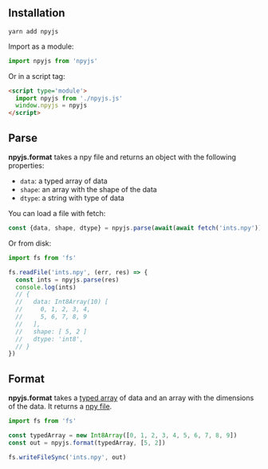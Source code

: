 ## Installation

```shell
yarn add npyjs
```

Import as a module:

```js
import npyjs from 'npyjs' 
```

Or in a script tag:

```html
<script type='module'>
  import npyjs from './npyjs.js' 
  window.npyjs = npyjs
</script>
```

## Parse 

**npyjs.format** takes a npy file and returns an object with the following properties: 
- `data`: a typed array of data
- `shape`: an array with the shape of the data
- `dtype`: a string with type of data

You can load a file with fetch:

```js
const {data, shape, dtype} = npyjs.parse(await(await fetch('ints.npy')).arrayBuffer())
```

Or from disk: 

```js
import fs from 'fs'

fs.readFile('ints.npy', (err, res) => {
  const ints = npyjs.parse(res)
  console.log(ints)
  // {
  //   data: Int8Array(10) [
  //     0, 1, 2, 3, 4,
  //     5, 6, 7, 8, 9
  //   ],
  //   shape: [ 5, 2 ]
  //   dtype: 'int8',
  // }
})
```

## Format

**npyjs.format** takes a [typed array](https://developer.mozilla.org/en-US/docs/Web/JavaScript/Typed_arrays) of data and an array with the dimensions of the data. It returns a [npy file](https://numpy.org/devdocs/reference/generated/numpy.lib.format.html).

```js
import fs from 'fs'

const typedArray = new Int8Array([0, 1, 2, 3, 4, 5, 6, 7, 8, 9])
const out = npyjs.format(typedArray, [5, 2])

fs.writeFileSync('ints.npy', out)
```